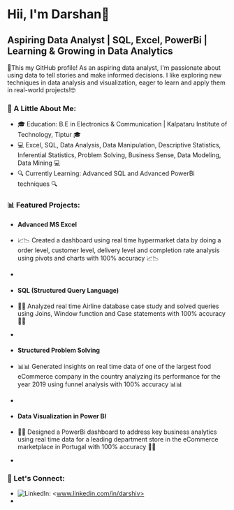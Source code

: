  # Hii, I'm Darshan👋
 ## Aspiring Data Analyst | SQL, Excel, PowerBi | Learning & Growing in Data Analytics
 👀This my GitHub profile! As an aspiring data analyst, I'm passionate about using data to tell stories and make informed decisions. I like exploring new techniques in data analysis and visualization, eager to learn and apply them in real-world projects!🤓


 ### 🌱 A Little About Me:
- 🎓 Education: B.E in Electronics & Communication | Kalpataru Institute of Technology, Tiptur 🎓
- 💻 Excel, SQL, Data Analysis, Data Manipulation, Descriptive Statistics, Inferential Statistics, Problem Solving, Business Sense, Data Modeling, Data Mining 💻
- 🔍 Currently Learning: Advanced SQL and Advanced PowerBi techniques 🔍


 ### 📊 Featured Projects:
- #### 	Advanced MS Excel
- 📈📉 Created a dashboard using real time hypermarket data by doing a order level, customer level, delivery level and completion rate analysis using pivots and charts with 100% accuracy 📈📉
-


- ####  SQL (Structured Query Language)
- 🔢🔡 Analyzed real time Airline database case study and solved queries using Joins, Window function and Case statements with 100% accuracy 🔢🔡
- 


- ####  Structured Problem Solving
- 📊📊 Generated insights on real time data of one of the largest food eCommerce company in the country analyzing its performance for the year 2019 using funnel analysis with 100% accuracy 📊📊
- 


- ####  Data Visualization in Power BI
- 🧮🌆 Designed a PowerBi dashboard to address key business analytics using real time data for a leading department store in the eCommerce marketplace in Portugal with 100% accuracy 🧮🌆
- 


### 🤝 Let's Connect:
- ![LinkedIn](https://www.bing.com/images/search?view=detailV2&ccid=ozDiSGJl&id=4868E0C94ED5496426AC1AD8D3BEFA6F10982768&thid=OIP.ozDiSGJlUqI6815cRlJiNAHaHa&mediaurl=https%3a%2f%2fpngimg.com%2fuploads%2flinkedIn%2flinkedIn_PNG8.png&exph=2000&expw=2000&q=linkedin&simid=608043829545822865&FORM=IRPRST&ck=4E4AD72082C5FDF9D4B218F084371D57&selectedIndex=1&itb=1): <www.linkedin.com/in/darshiv>
- 
<!---
darshiv/darshiv is a ✨ special ✨ repository because its `README.md` (this file) appears on your GitHub profile.
You can click the Preview link to take a look at your changes.
--->
